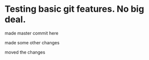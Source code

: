 # Testing basic git features. No big deal.

made master commit here



made some other changes

moved the changes
